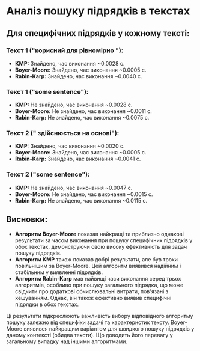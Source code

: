 # Аналіз пошуку підрядків в текстах

## Для специфічних підрядків у кожному тексті:

### Текст 1 ("корисний для рівномірно "):
- **KMP:** Знайдено, час виконання ~0.0028 с.
- **Boyer-Moore:** Знайдено, час виконання ~0.0005 с.
- **Rabin-Karp:** Знайдено, час виконання ~0.0040 с.

### Текст 1 ("some sentence"):
- **KMP:** Не знайдено, час виконання ~0.0028 с.
- **Boyer-Moore:** Не знайдено, час виконання ~0.0011 с.
- **Rabin-Karp:** Не знайдено, час виконання ~0.0075 с.

### Текст 2 (" здійснюється на основі"):
- **KMP:** Знайдено, час виконання ~0.0020 с.
- **Boyer-Moore:** Знайдено, час виконання ~0.0005 с.
- **Rabin-Karp:** Знайдено, час виконання ~0.0041 с.

### Текст 2 ("some sentence"):
- **KMP:** Не знайдено, час виконання ~0.0047 с.
- **Boyer-Moore:** Не знайдено, час виконання ~0.0015 с.
- **Rabin-Karp:** Не знайдено, час виконання ~0.0115 с.

## Висновки:
- **Алгоритм Boyer-Moore** показав найкращі та приблизно однакові результати за часом виконання при пошуку специфічних підрядків у обох текстах, демонструючи свою високу ефективність для задач пошуку підрядків.
- **Алгоритм KMP** також показав добрі результати, але був трохи повільнішим за Boyer-Moore. Цей алгоритм виявився надійним і стабільним у виявленні підрядків.
- **Алгоритм Rabin-Karp** мав найвищі часи виконання серед трьох алгоритмів, особливо при пошуку загального підрядка, що може свідчити про додаткові обчислювальні витрати, пов'язані з хешуванням. Однак, він також ефективно виявив специфічні підрядки в обох текстах.

Ці результати підкреслюють важливість вибору відповідного алгоритму пошуку залежно від специфіки задачі та характеристик тексту. Boyer-Moore виявився найкращим варіантом для швидкого пошуку підрядків у даному контексті (обидва тексти). Що доводить його перевагу у загальному випадку над іншими алгоритмами.